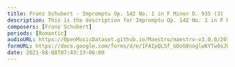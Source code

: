 ```yaml
---
title: Franz Schubert - Impromptu Op. 142 No. 1 in F Minor D. 935 (3)
description: This is the description for Impromptu Op. 142 No. 1 in F Minor D. 935 by Franz Schubert
composers: [Franz Schubert]
periods: [Romantic]
audioURL: https://OpenMusicDataset.github.io/Maestro/maestro-v3.0.0/2017/MIDI-Unprocessed_075_PIANO075_MID--AUDIO-split_07-08-17_Piano-e_2-06_wav--1.midi
formURL: https://docs.google.com/forms/d/e/1FAIpQLSf_bDoG8noglwKYTw0sJUDFlMvoqvnhMCiZQY_mIoDUtnqzWQ/viewform
date: 2021-08-08T07:43:13-06:00
---
```


